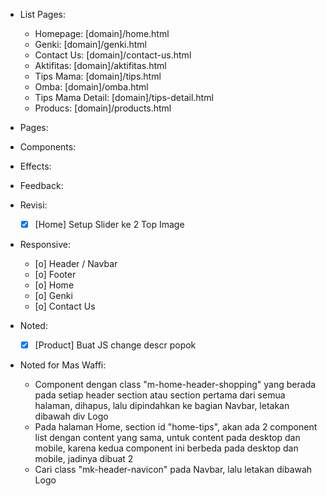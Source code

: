 - List Pages:
  - Homepage: [domain]/home.html
  - Genki: [domain]/genki.html
  - Contact Us: [domain]/contact-us.html
  - Aktifitas: [domain]/aktifitas.html
  - Tips Mama: [domain]/tips.html
  - Omba: [domain]/omba.html
  - Tips Mama Detail: [domain]/tips-detail.html
  - Producs: [domain]/products.html

- Pages:

- Components:

- Effects:
  
- Feedback:

- Revisi:
  - [x] [Home] Setup Slider ke 2 Top Image

- Responsive:
  - [o] Header / Navbar
  - [o] Footer
  - [o] Home
  - [o] Genki
  - [o] Contact Us

- Noted:
  - [x] [Product] Buat JS change descr popok

- Noted for Mas Waffi:
  - Component dengan class "m-home-header-shopping" yang berada pada setiap header section atau section pertama dari semua halaman, dihapus, lalu dipindahkan ke bagian Navbar, letakan dibawah div Logo
  - Pada halaman Home, section id "home-tips", akan ada 2 component list dengan content yang sama, untuk content pada desktop dan mobile, karena kedua component ini berbeda pada desktop dan mobile, jadinya dibuat 2
  - Cari class "mk-header-navicon" pada Navbar, lalu letakan dibawah Logo